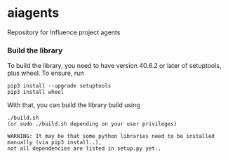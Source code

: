 # aiagents
Repository for Influence project agents

### Build the library ###
To build the library, you need to have version 40.6.2 or later of setuptools, plus wheel. To ensure, run
```
pip3 install --upgrade setuptools
pip3 install wheel
```
With that, you can build the library build using
```
./build.sh
(or sudo ./build.sh depending on your user privileges)

WARNING: It may be that some python libraries need to be installed manually (via pip3 install..),
not all dependencies are listed in setup.py yet..

